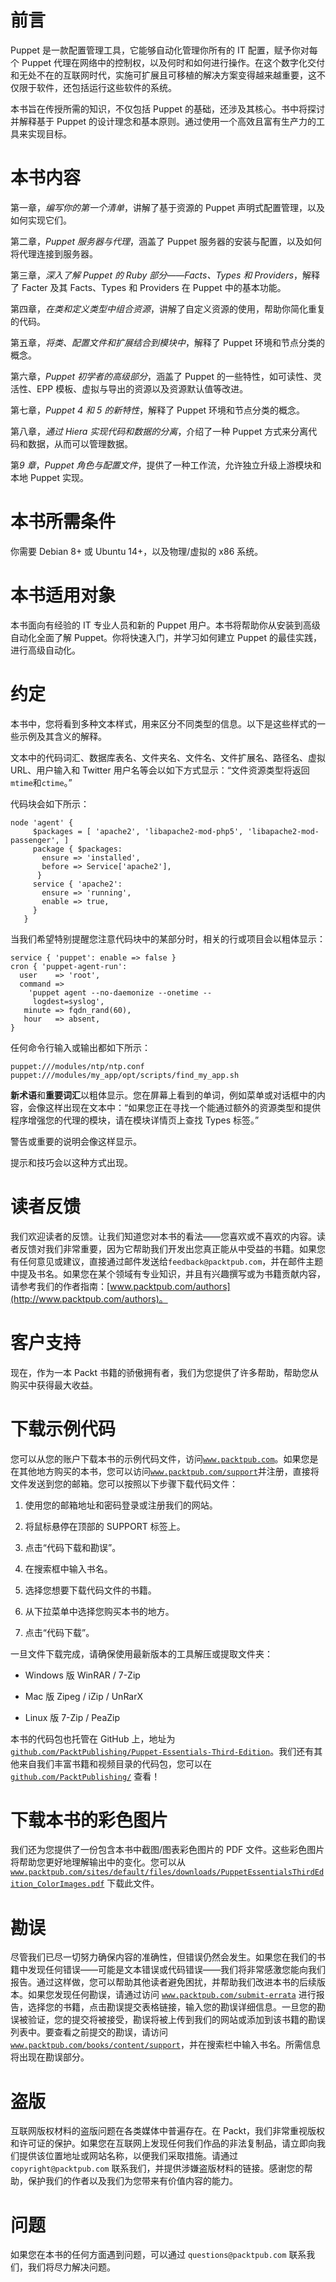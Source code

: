 # 前言

Puppet 是一款配置管理工具，它能够自动化管理你所有的 IT 配置，赋予你对每个 Puppet 代理在网络中的控制权，以及何时和如何进行操作。在这个数字化交付和无处不在的互联网时代，实施可扩展且可移植的解决方案变得越来越重要，这不仅限于软件，还包括运行这些软件的系统。

本书旨在传授所需的知识，不仅包括 Puppet 的基础，还涉及其核心。书中将探讨并解释基于 Puppet 的设计理念和基本原则。通过使用一个高效且富有生产力的工具来实现目标。

# 本书内容

第一章，*编写你的第一个清单*，讲解了基于资源的 Puppet 声明式配置管理，以及如何实现它们。

第二章，*Puppet 服务器与代理*，涵盖了 Puppet 服务器的安装与配置，以及如何将代理连接到服务器。

第三章，*深入了解 Puppet 的 Ruby 部分——Facts、Types 和 Providers*，解释了 Facter 及其 Facts、Types 和 Providers 在 Puppet 中的基本功能。

第四章，*在类和定义类型中组合资源*，讲解了自定义资源的使用，帮助你简化重复的代码。

第五章，*将类、配置文件和扩展结合到模块中*，解释了 Puppet 环境和节点分类的概念。

第六章，*Puppet 初学者的高级部分*，涵盖了 Puppet 的一些特性，如可读性、灵活性、EPP 模板、虚拟与导出的资源以及资源默认值等改进。

第七章，*Puppet 4 和 5 的新特性*，解释了 Puppet 环境和节点分类的概念。

第八章，*通过 Hiera 实现代码和数据的分离*，介绍了一种 Puppet 方式来分离代码和数据，从而可以管理数据。

第*9 章*，*Puppet 角色与配置文件*，提供了一种工作流，允许独立升级上游模块和本地 Puppet 实现。

# 本书所需条件

你需要 Debian 8+ 或 Ubuntu 14+，以及物理/虚拟的 x86 系统。

# 本书适用对象

本书面向有经验的 IT 专业人员和新的 Puppet 用户。本书将帮助你从安装到高级自动化全面了解 Puppet。你将快速入门，并学习如何建立 Puppet 的最佳实践，进行高级自动化。

# 约定

本书中，您将看到多种文本样式，用来区分不同类型的信息。以下是这些样式的一些示例及其含义的解释。

文本中的代码词汇、数据库表名、文件夹名、文件名、文件扩展名、路径名、虚拟 URL、用户输入和 Twitter 用户名等会以如下方式显示：“文件资源类型将返回`mtime`和`ctime`。”

代码块会如下所示：

```
node 'agent' {
     $packages = [ 'apache2', 'libapache2-mod-php5', 'libapache2-mod-passenger', ]
     package { $packages:
       ensure => 'installed',
       before => Service['apache2'],
      }
     service { 'apache2':
       ensure => 'running',
       enable => true,
     }
   }
```

当我们希望特别提醒您注意代码块中的某部分时，相关的行或项目会以粗体显示：

```
service { 'puppet': enable => false }
cron { 'puppet-agent-run':
  user    => 'root',
  command =>
    'puppet agent --no-daemonize --onetime --
     logdest=syslog',
   minute => fqdn_rand(60),
   hour   => absent,
} 
```

任何命令行输入或输出都如下所示：

```
puppet:///modules/ntp/ntp.conf puppet:///modules/my_app/opt/scripts/find_my_app.sh
```

**新术语**和**重要词汇**以粗体显示。您在屏幕上看到的单词，例如菜单或对话框中的内容，会像这样出现在文本中：“如果您正在寻找一个能通过额外的资源类型和提供程序增强您的代理的模块，请在模块详情页上查找 Types 标签。”

警告或重要的说明会像这样显示。

提示和技巧会以这种方式出现。

# 读者反馈

我们欢迎读者的反馈。让我们知道您对本书的看法——您喜欢或不喜欢的内容。读者反馈对我们非常重要，因为它帮助我们开发出您真正能从中受益的书籍。如果您有任何意见或建议，直接通过邮件发送给`feedback@packtpub.com`，并在邮件主题中提及书名。如果您在某个领域有专业知识，并且有兴趣撰写或为书籍贡献内容，请参考我们的作者指南：[www.packtpub.com/authors](http://www.packtpub.com/authors)。

# 客户支持

现在，作为一本 Packt 书籍的骄傲拥有者，我们为您提供了许多帮助，帮助您从购买中获得最大收益。

# 下载示例代码

您可以从您的账户下载本书的示例代码文件，访问[`www.packtpub.com`](http://www.packtpub.com)。如果您是在其他地方购买的本书，您可以访问[`www.packtpub.com/support`](http://www.packtpub.com/support)并注册，直接将文件发送到您的邮箱。您可以按照以下步骤下载代码文件：

1.  使用您的邮箱地址和密码登录或注册我们的网站。

1.  将鼠标悬停在顶部的 SUPPORT 标签上。

1.  点击“代码下载和勘误”。

1.  在搜索框中输入书名。

1.  选择您想要下载代码文件的书籍。

1.  从下拉菜单中选择您购买本书的地方。

1.  点击“代码下载”。

一旦文件下载完成，请确保使用最新版本的工具解压或提取文件夹：

+   Windows 版 WinRAR / 7-Zip

+   Mac 版 Zipeg / iZip / UnRarX

+   Linux 版 7-Zip / PeaZip

本书的代码包也托管在 GitHub 上，地址为 [`github.com/PacktPublishing/Puppet-Essentials-Third-Edition`](https://github.com/PacktPublishing/Puppet-Essentials-Third-Edition)。我们还有其他来自我们丰富书籍和视频目录的代码包，您可以在 [`github.com/PacktPublishing/`](https://github.com/PacktPublishing/) 查看！

# 下载本书的彩色图片

我们还为您提供了一份包含本书中截图/图表彩色图片的 PDF 文件。这些彩色图片将帮助您更好地理解输出中的变化。您可以从 [`www.packtpub.com/sites/default/files/downloads/PuppetEssentialsThirdEdition_ColorImages.pdf`](http://www.packtpub.com/sites/default/files/downloads/PuppetEssentialsThirdEdition_ColorImages.pdf) 下载此文件。

# 勘误

尽管我们已尽一切努力确保内容的准确性，但错误仍然会发生。如果您在我们的书籍中发现任何错误——可能是文本错误或代码错误——我们将非常感激您能向我们报告。通过这样做，您可以帮助其他读者避免困扰，并帮助我们改进本书的后续版本。如果您发现任何勘误，请通过访问 [`www.packtpub.com/submit-errata`](http://www.packtpub.com/submit-errata) 进行报告，选择您的书籍，点击勘误提交表格链接，输入您的勘误详细信息。一旦您的勘误被验证，您的提交将被接受，勘误将被上传到我们的网站或添加到该书籍的勘误列表中。要查看之前提交的勘误，请访问 [`www.packtpub.com/books/content/support`](https://www.packtpub.com/books/content/support)，并在搜索栏中输入书名。所需信息将出现在勘误部分。

# 盗版

互联网版权材料的盗版问题在各类媒体中普遍存在。在 Packt，我们非常重视版权和许可证的保护。如果您在互联网上发现任何我们作品的非法复制品，请立即向我们提供该位置地址或网站名称，以便我们采取措施。请通过 `copyright@packtpub.com` 联系我们，并提供涉嫌盗版材料的链接。感谢您的帮助，保护我们的作者以及我们为您带来有价值内容的能力。

# 问题

如果您在本书的任何方面遇到问题，可以通过 `questions@packtpub.com` 联系我们，我们将尽力解决问题。
